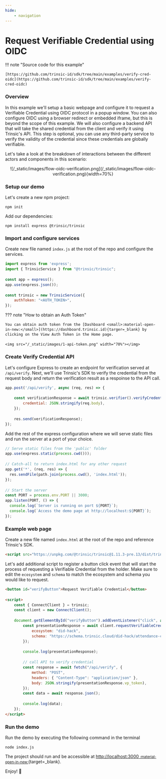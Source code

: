 ```yaml
---
hide:
    - navigation
---
```


# Request Verifiable Credential using OIDC

!!! note "Source code for this example"

    [https://github.com/trinsic-id/sdk/tree/main/examples/verify-cred-oidc](https://github.com/trinsic-id/sdk/tree/main/examples/verify-cred-oidc)

### Overview

In this example we'll setup a basic webpage and configure it to request a Verifiable Credential using OIDC protocol in a popup window. You can also configure OIDC using a browser redirect or embedded iframe, but this is beyond the scope of this example.
We will also configure a backend API that will take the shared credential from the client and verify it using Trinsic's API. This step is optional, you can
use any third-party service to verify the validity of the credential since these credentials are globally verifiable.

Let's take a look at the breakdown of interactions between the different actors and components in this scenario:
<center>
![/_static/images/flow-oidc-verification.png](/_static/images/flow-oidc-verification.png){width=70%}
</center>

### Setup our demo

Let's create a new npm project:

```
npm init
```

Add our dependencies:

```
npm install express @trinsic/trinsic
```
### Import and configure services

Create new file named `index.js` at the root of the repo and configure the services.

```js
import express from 'express';
import { TrinsicService } from "@trinsic/trinsic";

const app = express();
app.use(express.json());

const trinsic = new TrinsicService({
    authToken: "<AUTH_TOKEN>",
});
```

??? note "How to obtain an Auth Token"

    You can obtain auth token from the [Dashboard <small>:material-open-in-new:</small>](https://dashboard.trinsic.id){targer=_blank} by clicking on the View Auth Token in the Home page.

    <img src="/_static/images/1-api-token.png" width="70%"></img>

### Create Verify Credential API

Let's configure Express to create an endpoint for verification served at `/api/verify`. Next, we'll use Trinsic's SDK to verify the credential from the request body and return the verification result as a respoinse to the API call.

```js
app.post('/api/verify', async (req, res) => {

    const verificationResponse = await trinsic.verifier().verifyCredential({
        credential: JSON.stringify(req.body),
    });

    res.send(verificationResponse);
});
```

Add the rest of the express configuration where we will serve static files and run the server at a port of your choice.

```js
// Serve static files from the 'public' folder
app.use(express.static(process.cwd()));

// Catch-all to return index.html for any other request
app.get('*', (req, res) => {
  res.sendFile(path.join(process.cwd(), 'index.html'));
});

// Start the server
const PORT = process.env.PORT || 3000;
app.listen(PORT, () => {
  console.log(`Server is running on port ${PORT}`);
  console.log(`Access the demo page at http://localhost:${PORT}`);
});
```

### Example web page

Create a new file named `index.html` at the root of the repo and reference Trinsic's SDK.

```html
<script src="https://unpkg.com/@trinsic/trinsic@1.11.3-pre.13/dist/trinsic.min.js"></script>
```

Let's add additional script to register a button click event that will start the process of requesting a Verifiable Credential from the holder.
Make sure to edit the `ecosystem` and `schema` to match the ecosystem and schema you would like to request.

```html
<button id="verifyButton">Request Verifiable Credential</button>

<script>
    const { ConnectClient } = trinsic;
    const client = new ConnectClient();

    document.getElementById("verifyButton").addEventListener("click", async () => {
        const presentationResponse = await client.requestVerifiableCredential({
            ecosystem: "did-hack",
            schema: "https://schema.trinsic.cloud/did-hack/attendance-credential",
        });

        console.log(presentationResponse);

        // call API to verify credential
        const response = await fetch("/api/verify", {
            method: "POST",
            headers: { "Content-Type": "application/json" },
            body: JSON.stringify(presentationResponse.vp_token),
        });
        const data = await response.json();

        console.log(data);
    });
</script>
```

### Run the demo

Run the demo by executing the following command in the terminal

```
node index.js
```

The project should run and be accessible at [http://localhost:3000 <small>:material-open-in-new:</small>](http://localhost:3000){target=_blank}.

Enjoy! 👋
